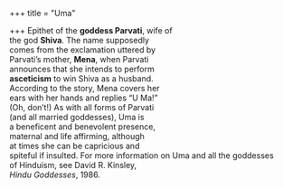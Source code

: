 +++
title = "Uma"

+++
Epithet of the **goddess Parvati**, wife of  
the god **Shiva**. The name supposedly  
comes from the exclamation uttered by  
Parvati’s mother, **Mena**, when Parvati  
announces that she intends to perform  
**asceticism** to win Shiva as a husband.  
According to the story, Mena covers her  
ears with her hands and replies “U Ma!”  
(Oh, don’t!) As with all forms of Parvati  
(and all married goddesses), Uma is  
a beneficent and benevolent presence,  
maternal and life affirming, although  
at times she can be capricious and  
spiteful if insulted. For more information on Uma and all the goddesses  
of Hinduism, see David R. Kinsley,  
*Hindu Goddesses*, 1986.